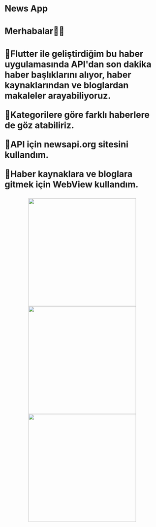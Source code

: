 # News App

<h1>Merhabalar👋🏻<h1/>

  <p>📌Flutter ile geliştirdiğim bu haber uygulamasında API'dan son dakika haber başlıklarını alıyor, haber kaynaklarından ve bloglardan makaleler arayabiliyoruz.<p/>
  <p>📌Kategorilere göre farklı haberlere de göz atabiliriz.</p>
  <p>📌API için newsapi.org sitesini kullandım.</p>
  <p>📌Haber kaynaklara ve bloglara gitmek için WebView kullandım.</p>


<p align="center">
  <img src="https://user-images.githubusercontent.com/62424342/184627127-47aeebc2-be0b-47ff-a5d8-64e5306f97dd.jpg" width="350" >
  <img src="https://user-images.githubusercontent.com/62424342/184627141-323937fb-d95f-48f0-95a1-b1ebcd911244.jpg" width="350" >
  <img src="https://user-images.githubusercontent.com/62424342/184627135-8db8ead8-943b-464a-8850-1a50f0846cc6.jpg" width="350" >
 
</p>



